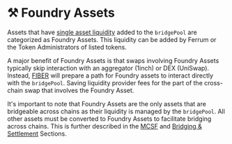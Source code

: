 # ⚒️ Foundry Assets

Assets that have [single asset liquidity](broken-reference) added to the `bridgePool` are categorized as Foundry Assets. This liquidity can be added by Ferrum or the Token Administrators of listed tokens.&#x20;

A major benefit of Foundry Assets is that swaps involving Foundry Assets typically skip interaction with an aggregator (1inch) or DEX (UniSwap). Instead, [FIBER](../fiber-ferrum-inter-blockchain-express-routing-engine/) will prepare a path for Foundry assets to interact directly with the `bridgePool`. Saving liquidity provider fees for the part of the cross-chain swap that involves the Foundry Asset.

It's important to note that Foundry Assets are the only assets that are bridgeable across chains as their liquidity is managed by the `bridgePool`. All other assets must be converted to Foundry Assets to facilitate bridging across chains. This is further described in the [MCSF](../fiber-ferrum-inter-blockchain-express-routing-engine/bridging-and-settlement/multichain-settlement-flow-mcsf/) and [Bridging & Settlement](../fiber-ferrum-inter-blockchain-express-routing-engine/bridging-and-settlement/) Sections.
